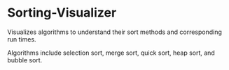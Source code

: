 # Sorting-Visualizer
Visualizes algorithms to understand their sort methods and corresponding run times.

Algorithms include selection sort, merge sort, quick sort, heap sort, and bubble sort.
